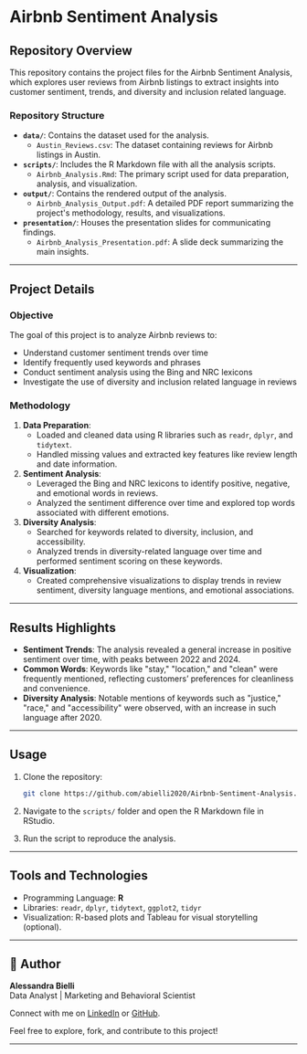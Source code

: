 # Airbnb Sentiment Analysis

## Repository Overview

This repository contains the project files for the Airbnb Sentiment Analysis, which explores user reviews from Airbnb listings to extract insights into customer sentiment, trends, and diversity and inclusion related language.

### Repository Structure

-   **`data/`**: Contains the dataset used for the analysis.
    -   `Austin_Reviews.csv`: The dataset containing reviews for Airbnb listings in Austin.
-   **`scripts/`**: Includes the R Markdown file with all the analysis scripts.
    -   `Airbnb_Analysis.Rmd`: The primary script used for data preparation, analysis, and visualization.
-   **`output/`**: Contains the rendered output of the analysis.
    -   `Airbnb_Analysis_Output.pdf`: A detailed PDF report summarizing the project's methodology, results, and visualizations.
-   **`presentation/`**: Houses the presentation slides for communicating findings.
    -   `Airbnb_Analysis_Presentation.pdf`: A slide deck summarizing the main insights.

------------------------------------------------------------------------

## Project Details

### Objective

The goal of this project is to analyze Airbnb reviews to:
- Understand customer sentiment trends over time
- Identify frequently used keywords and phrases
- Conduct sentiment analysis using the Bing and NRC lexicons
- Investigate the use of diversity and inclusion related language in reviews

### Methodology

1.  **Data Preparation**:
    -   Loaded and cleaned data using R libraries such as `readr`, `dplyr`, and `tidytext`.
    -   Handled missing values and extracted key features like review length and date information.
2.  **Sentiment Analysis**:
    -   Leveraged the Bing and NRC lexicons to identify positive, negative, and emotional words in reviews.
    -   Analyzed the sentiment difference over time and explored top words associated with different emotions.
3.  **Diversity Analysis**:
    -   Searched for keywords related to diversity, inclusion, and accessibility.
    -   Analyzed trends in diversity-related language over time and performed sentiment scoring on these keywords.
4.  **Visualization**:
    -   Created comprehensive visualizations to display trends in review sentiment, diversity language mentions, and emotional associations.

------------------------------------------------------------------------

## Results Highlights

-   **Sentiment Trends**: The analysis revealed a general increase in positive sentiment over time, with peaks between 2022 and 2024.
-   **Common Words**: Keywords like "stay," "location," and "clean" were frequently mentioned, reflecting customers’ preferences for cleanliness and convenience.
-   **Diversity Analysis**: Notable mentions of keywords such as "justice," "race," and "accessibility" were observed, with an increase in such language after 2020.

------------------------------------------------------------------------

## Usage

1.  Clone the repository:

    ``` bash
    git clone https://github.com/abielli2020/Airbnb-Sentiment-Analysis.git
    ```

2.  Navigate to the `scripts/` folder and open the R Markdown file in RStudio.

3.  Run the script to reproduce the analysis.

------------------------------------------------------------------------

## Tools and Technologies

-   Programming Language: **R**
-   Libraries: `readr`, `dplyr`, `tidytext`, `ggplot2`, `tidyr`
-   Visualization: R-based plots and Tableau for visual storytelling (optional).

------------------------------------------------------------------------

## 🧠 Author

**Alessandra Bielli**\
Data Analyst | Marketing and Behavioral Scientist 

Connect with me on [LinkedIn](https://www.linkedin.com/in/alessandrabielli) or [GitHub](https://github.com/abielli2020).

Feel free to explore, fork, and contribute to this project!  

------------------------------------------------------------------------
